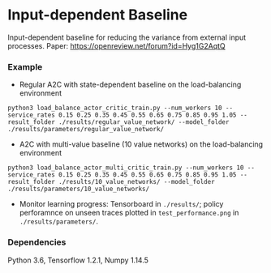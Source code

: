 # Input-dependent Baseline
Input-dependent baseline for reducing the variance from external input processes. Paper: https://openreview.net/forum?id=Hyg1G2AqtQ

### Example
- Regular A2C with state-dependent baseline on the load-balancing environment
```
python3 load_balance_actor_critic_train.py --num_workers 10 --service_rates 0.15 0.25 0.35 0.45 0.55 0.65 0.75 0.85 0.95 1.05 --result_folder ./results/regular_value_network/ --model_folder ./results/parameters/regular_value_network/
```

- A2C with multi-value baseline (10 value networks) on the load-balancing environment
```
python3 load_balance_actor_multi_critic_train.py --num_workers 10 --service_rates 0.15 0.25 0.35 0.45 0.55 0.65 0.75 0.85 0.95 1.05 --result_folder ./results/10_value_networks/ --model_folder ./results/parameters/10_value_networks/
```

- Monitor learning progress: Tensorboard in `./results/`; policy perforamnce on unseen traces plotted in `test_performance.png` in `./results/parameters/`.

### Dependencies
Python 3.6, Tensorflow 1.2.1, Numpy 1.14.5
